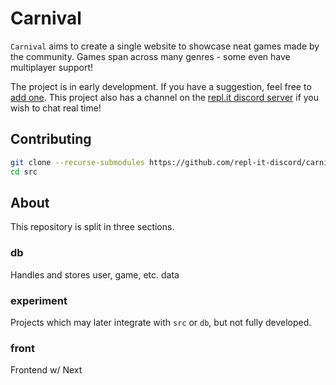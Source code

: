# Carnival

`Carnival` aims to create a single website to showcase neat games made by the community. Games span across many genres - some even have multiplayer support!

The project is in early development. If you have a suggestion, feel free to [add one](https://github.com/repl-it-discord/carnival/issues/3). This project also has a channel on the [repl.it discord server](https://repl.it/discord) if you wish to chat real time!

## Contributing

```bash
git clone --recurse-submodules https://github.com/repl-it-discord/carnival
cd src
```

## About

This repository is split in three sections.

### db

Handles and stores user, game, etc. data

### experiment 

Projects which may later integrate with `src` or `db`, but not fully developed.

### front

Frontend w/ Next
